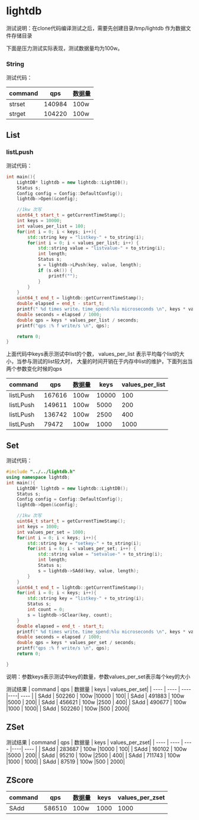 # lightdb


测试说明：在clone代码编译测试之后，需要先创建目录/tmp/lightdb 作为数据文件存储目录

下面是压力测试实际表现，测试数据量均为100w。


### String

测试代码：

|  command   | qps  | 数据量 
|  ----  | ----  | ---- 
| strset  | 140984 | 100w
| strget  | 104220 | 100w
## List

### listLpush
测试代码：
```cpp
int main(){
    LightDB* lightdb = new lightdb::LightDB();
    Status s;
    Config config = Config::DefaultConfig();
    lightdb->Open(&config);

    //1kw 次写
    uint64_t start_t = getCurrentTimeStamp();
    int keys = 10000;
    int values_per_list = 100;
    for(int i = 0; i < keys; i++){
        std::string key = "listkey-" + to_string(i);
        for(int i = 0; i < values_per_list; i++) {
            std::string value = "listvalue-" + to_string(i);
            int length;
            Status s;
            s = lightdb->LPush(key, value, length);
            if (s.ok()) {
                printf("");
            }
        }
    }
    uint64_t end_t = lightdb::getCurrentTimeStamp();
    double elapsed = end_t - start_t;
    printf(" %d times write，time_spend:%lu microseconds \n", keys * values_per_list, elapsed);
    double seconds = elapsed / 1000;
    double qps = keys * values_per_list / seconds;
    printf("qps :% f write/s \n", qps);

    return 0;
}

```
上面代码中keys表示测试中list的个数， values_per_list 表示平均每个list的大小，当参与测试的list较大时， 
大量的时间开销在于内存中list的维护，下面列出当两个参数变化时候的qps

|  command   | qps  | 数据量  | keys  | values_per_list|
|  ----  | ----  | ---- |----| ---- |
| listLPush  | 167616 | 100w |10000 | 100|
| listLPush  | 149611 | 100w |5000 | 200|
| listLPush  | 136742 | 100w |2500 | 400|
| listLPush  | 79472 | 100w |1000 | 1000|


## Set

测试代码：
```cpp
#include "../../lightdb.h"
using namespace lightdb;
int main(){
    LightDB* lightdb = new lightdb::LightDB();
    Status s;
    Config config = Config::DefaultConfig();
    lightdb->Open(&config);

    //1kw 次写
    uint64_t start_t = getCurrentTimeStamp();
    int keys = 1000;
    int values_per_set = 1000;
    for(int i = 0; i < keys; i++){
        std::string key = "setkey-" + to_string(i);
        for(int i = 0; i < values_per_set; i++) {
            std::string value = "setvalue-" + to_string(i);
            int length;
            Status s;
            s = lightdb->SAdd(key, value, length);
        }
    }
    uint64_t end_t = lightdb::getCurrentTimeStamp();
    for(int i = 0; i < keys; i++){
        std::string key = "listkey-" + to_string(i);
        Status s;
        int count = 0;
        s = lightdb->SClear(key, count);
    }
    double elapsed = end_t - start_t;
    printf(" %d times write，time_spend:%lu microseconds \n", keys * values_per_set, elapsed);
    double seconds = elapsed / 1000;
    double qps = keys * values_per_set / seconds;
    printf("qps :% f write/s \n", qps);
    return 0;

}

```
说明：参数keys表示测试中key的数量，参数values_per_set表示每个key的大小

测试结果
|  command   | qps  | 数据量  | keys  | values_per_set|
|  ----  | ----  | ---- |----| ---- |
| SAdd  | 502260 | 100w |10000 | 100|
| SAdd  | 491883 | 100w |5000 | 200|
| SAdd  | 456621 | 100w |2500 | 400|
| SAdd  | 490677 | 100w |1000 | 1000|
| SAdd  | 502260 | 100w |500 | 2000|

## ZSet

测试结果
|  command   | qps  | 数据量  | keys  | values_per_zset|
|  ----  | ----  | ---- |----| ---- |
| SAdd  | 283687 | 100w |10000 | 100|
| SAdd  | 160102 | 100w |5000 | 200|
| SAdd  | 95210 | 100w |2500 | 400|
| SAdd  | 711743 | 100w |1000 | 1000|
| SAdd  | 87519 | 100w |500 | 2000|

## ZScore

|  command   | qps  | 数据量  | keys  | values_per_zset|
|  ----  | ----  | ---- |----| ---- |
| SAdd  | 586510 | 100w |1000 | 1000|















